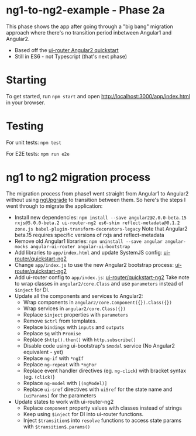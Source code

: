# ng1-to-ng2-example - Phase 2a
This phase shows the app after going through a "big bang" migration approach
where there's no transition period inbetween Angular1 and Angular2.

* Based off the [ui-router Angular2 quickstart](https://github.com/ui-router/quickstart-ng2)
* Still in ES6 - not Typescript (that's next phase)

# Starting

To get started, run `npm start` and open [http://localhost:3000/app/index.html](http://localhost:3000/app/index.html) in your browser.

# Testing

For unit tests: `npm test`

For E2E tests: `npm run e2e`

# ng1 to ng2 migration process

The migration process from phase1 went straight from Angular1 to Angular2
without using [ngUpgrade](https://angular.io/docs/ts/latest/guide/upgrade.html#!#upgrading-with-the-upgrade-adapter)
to transition between them.
So here's the steps I went through to migrate the application:

* Install new dependencies: `npm install --save angular2@2.0.0-beta.15 rxjs@5.0.0-beta.2 ui-router-ng2 es6-shim reflect-metadata@0.1.2 zone.js babel-plugin-transform-decorators-legacy`
Note that Angular2 beta.15 requires specific versions of rxjs and reflect-metadata
* Remove old Angular1 libraries: `npm uninstall --save angular angular-mocks angular-ui-router angular-ui-bootstrap`
* Add libraries to `app/index.html` and update SystemJS config: [ui-router/quickstart-ng2](https://github.com/ui-router/quickstart-ng2/blob/c3504223be7c054b0837cca59116d960ba5404cd/index.html)
* Change `app/index.js` to use the new Angular2 bootstrap process: [ui-router/quickstart-ng2](https://github.com/ui-router/quickstart-ng2/blob/c3504223be7c054b0837cca59116d960ba5404cd/app/_bootstrap/bootstrap.ts)
* Add ui-router config to `app/index.js`: [ui-router/quickstart-ng2](https://github.com/ui-router/quickstart-ng2/blob/c3504223be7c054b0837cca59116d960ba5404cd/app/_bootstrap/router.config.ts)
Take note to wrap classes in `angular2/core.Class` and use `parameters` instead of `$inject` for DI.
* Update all the components and services to Angular2:
    * Wrap components in `angular2/core.Component({}).Class({})`
    * Wrap services in `angular2/core.Class({})`
    * Replace `$inject` properties with `parameters`
    * Remove `$ctrl` from templates.
    * Replace `bindings` with `inputs` and `outputs`
    * Replace `$q` with `Promise`
    * Replace `$http().then()` with `http.subscribe()`
    * Disable code using ui-bootstrap's `$modal` service (No Angular2 equivalent - yet)
    * Replace `ng-if` with `*ngIf`
    * Replace `ng-repeat` with `*ngFor`
    * Replace event handler directives (eg. `ng-click`) with bracket syntax (eg. `(click)`)
    * Replace `ng-model` with `[(ngModel)]`
    * Replace `ui-sref` directives with `uiSref` for the state name and `[uiParams]` for the parameters
* Update states to work with ui-router-ng2
    * Replace `component` property values with classes instead of strings
    * Keep using `$inject` for DI into ui-router functions.
    * Inject `$transition$` into `resolve` functions to access state params with `$transition$.params()`
